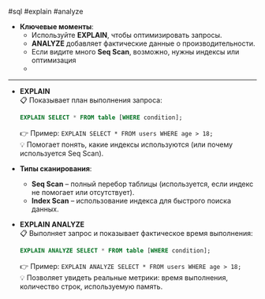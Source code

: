 #sql #explain #analyze 
- **Ключевые моменты**:  
  - Используйте **EXPLAIN**, чтобы оптимизировать запросы.  
  - **ANALYZE** добавляет фактические данные о производительности.  
  - Если видите много **Seq Scan**, возможно, нужны индексы или оптимизация 
  -
---


- **EXPLAIN**  
  📋 Показывает план выполнения запроса:  
  ```sql
  EXPLAIN SELECT * FROM table [WHERE condition];
  ```  
  👉 Пример: `EXPLAIN SELECT * FROM users WHERE age > 18;`  
  💡 Помогает понять, какие индексы используются (или почему используется Seq Scan).

- **Типы сканирования**:  
  - **Seq Scan** – полный перебор таблицы (используется, если индекс не помогает или отсутствует).  
  - **Index Scan** – использование индекса для быстрого поиска данных.  

- **EXPLAIN ANALYZE**  
  📋 Выполняет запрос и показывает фактическое время выполнения:  
  ```sql
  EXPLAIN ANALYZE SELECT * FROM table [WHERE condition];
  ```  
  👉 Пример: `EXPLAIN ANALYZE SELECT * FROM users WHERE age > 18;`  
  💡 Позволяет увидеть реальные метрики: время выполнения, количество строк, используемую память.

